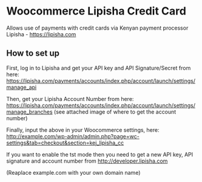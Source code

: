 #  Woocommerce Lipisha Credit Card
Allows use of payments with credit cards via Kenyan payment processor Lipisha - https://lipisha.com

## How to set up
First, log in to Lipisha and get your API key and API Signature/Secret from here: https://lipisha.com/payments/accounts/index.php/account/launch/settings/manage_api

Then, get your Lipisha Account Number from here: https://lipisha.com/payments/accounts/index.php/account/launch/settings/manage_branches  (see attached image of where to get the account number)

Finally, input the above in your Woocommerce settings, here: http://example.com/wp-admin/admin.php?page=wc-settings&tab=checkout&section=kej_lipisha_cc

If you want to enable the tst mode then you need to get a new API key, API signature and account number from http://developer.lipisha.com

(Reaplace example.com with your own domain name)
